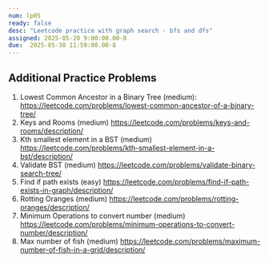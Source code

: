```yaml
---
num: lp05
ready: false
desc: "Leetcode practice with graph search - bfs and dfs"
assigned: 2025-05-20 9:00:00.00-8
due:  2025-05-30 11:59:00.00-8
---
```

## Additional Practice Problems
1. Lowest Common Ancestor in a Binary Tree (medium): <https://leetcode.com/problems/lowest-common-ancestor-of-a-binary-tree/>
2. Keys and Rooms (medium) <https://leetcode.com/problems/keys-and-rooms/description/>
3. Kth smallest element in a BST (medium) <https://leetcode.com/problems/kth-smallest-element-in-a-bst/description/>
4. Validate BST (medium) <https://leetcode.com/problems/validate-binary-search-tree/>
5. Find if path exists (easy) <https://leetcode.com/problems/find-if-path-exists-in-graph/description/>
6. Rotting Oranges (medium) <https://leetcode.com/problems/rotting-oranges/description/>
7. Minimum Operations to convert number (medium) <https://leetcode.com/problems/minimum-operations-to-convert-number/description/>
8. Max number of fish (medium) <https://leetcode.com/problems/maximum-number-of-fish-in-a-grid/description/>


